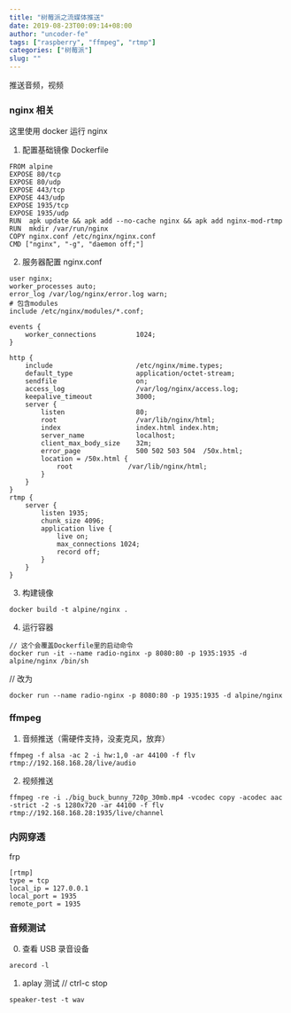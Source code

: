```yaml
---
title: "树莓派之流媒体推送"
date: 2019-08-23T00:09:14+08:00
author: "uncoder-fe"
tags: ["raspberry", "ffmpeg", "rtmp"]
categories: ["树莓派"]
slug: ""
---
```


推送音频，视频

<!--more-->

### nginx 相关

这里使用 docker 运行 nginx

1. 配置基础镜像 Dockerfile

```
FROM alpine
EXPOSE 80/tcp
EXPOSE 80/udp
EXPOSE 443/tcp
EXPOSE 443/udp
EXPOSE 1935/tcp
EXPOSE 1935/udp
RUN  apk update && apk add --no-cache nginx && apk add nginx-mod-rtmp
RUN  mkdir /var/run/nginx
COPY nginx.conf /etc/nginx/nginx.conf
CMD ["nginx", "-g", "daemon off;"]
```

2. 服务器配置 nginx.conf

```
user nginx;
worker_processes auto;
error_log /var/log/nginx/error.log warn;
# 包含modules
include /etc/nginx/modules/*.conf;

events {
    worker_connections          1024;
}

http {
    include                     /etc/nginx/mime.types;
    default_type                application/octet-stream;
    sendfile                    on;
    access_log                  /var/log/nginx/access.log;
    keepalive_timeout           3000;
    server {
        listen                  80;
        root                    /var/lib/nginx/html;
        index                   index.html index.htm;
        server_name             localhost;
        client_max_body_size    32m;
        error_page              500 502 503 504  /50x.html;
        location = /50x.html {
            root              /var/lib/nginx/html;
        }
    }
}
rtmp {
    server {
        listen 1935;
        chunk_size 4096;
        application live {
            live on;
            max_connections 1024;
            record off;
        }
    }
}
```

3. 构建镜像

```
docker build -t alpine/nginx .
```

4. 运行容器

```
// 这个会覆盖Dockerfile里的启动命令
docker run -it --name radio-nginx -p 8080:80 -p 1935:1935 -d alpine/nginx /bin/sh
```

// 改为

```
docker run --name radio-nginx -p 8080:80 -p 1935:1935 -d alpine/nginx
```

### ffmpeg

1. 音频推送（需硬件支持，没麦克风，放弃）

```
ffmpeg -f alsa -ac 2 -i hw:1,0 -ar 44100 -f flv rtmp://192.168.168.28/live/audio
```

2. 视频推送

```
ffmpeg -re -i ./big_buck_bunny_720p_30mb.mp4 -vcodec copy -acodec aac -strict -2 -s 1280x720 -ar 44100 -f flv rtmp://192.168.168.28:1935/live/channel
```

### 内网穿透

frp

```
[rtmp]
type = tcp
local_ip = 127.0.0.1
local_port = 1935
remote_port = 1935
```

### 音频测试

0. 查看 USB 录音设备

```
arecord -l
```

1. aplay 测试 // ctrl-c stop

```
speaker-test -t wav
```
